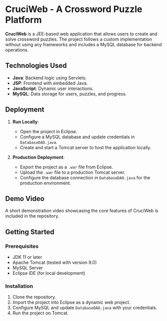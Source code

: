 # CruciWeb - A Crossword Puzzle Platform

**CruciWeb** is a JEE-based web application that allows users to create and solve crossword puzzles. The project follows a custom implementation without using any frameworks and includes a MySQL database for backend operations.

## Technologies Used

- **Java**: Backend logic using Servlets.
- **JSP**: Frontend with embedded Java.
- **JavaScript**: Dynamic user interactions.
- **MySQL**: Data storage for users, puzzles, and progress.

## Deployment

1. **Run Locally**:
   - Open the project in Eclipse.
   - Configure a MySQL database and update credentials in `DatabaseDAO.java`.
   - Create and start a Tomcat server to host the application locally.

2. **Production Deployment**:
   - Export the project as a `.war` file from Eclipse.
   - Upload the `.war` file to a production Tomcat server.
   - Configure the database connection in `DatabaseDAO.java` for the production environment.

## Demo Video

A short demonstration video showcasing the core features of CruciWeb is included in the repository.

## Getting Started

### Prerequisites

- JDK 11 or later
- Apache Tomcat (tested with version 9.0)
- MySQL Server
- Eclipse IDE (for local development)

### Installation

1. Clone the repository.
2. Import the project into Eclipse as a dynamic web project.
3. Configure MySQL and update `DatabaseDAO.java` with your credentials.
4. Run the project on Tomcat.


